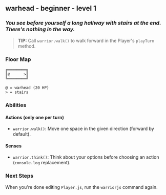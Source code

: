 ## warhead - beginner - level 1

### _You see before yourself a long hallway with stairs at the end. There's nothing in the way._

> **TIP:** Call `warrior.walk()` to walk forward in the Player's `playTurn` method.


### Floor Map

```
╔════════╗
║@      >║
╚════════╝

@ = warhead (20 HP)
> = stairs
```

### Abilities

#### Actions (only one per turn)

* `warrior.walk()`: Move one space in the given direction (forward by default).

#### Senses

* `warrior.think()`: Think about your options before choosing an action (`console.log` replacement).

### Next Steps

When you're done editing `Player.js`, run the `warriorjs` command again.
